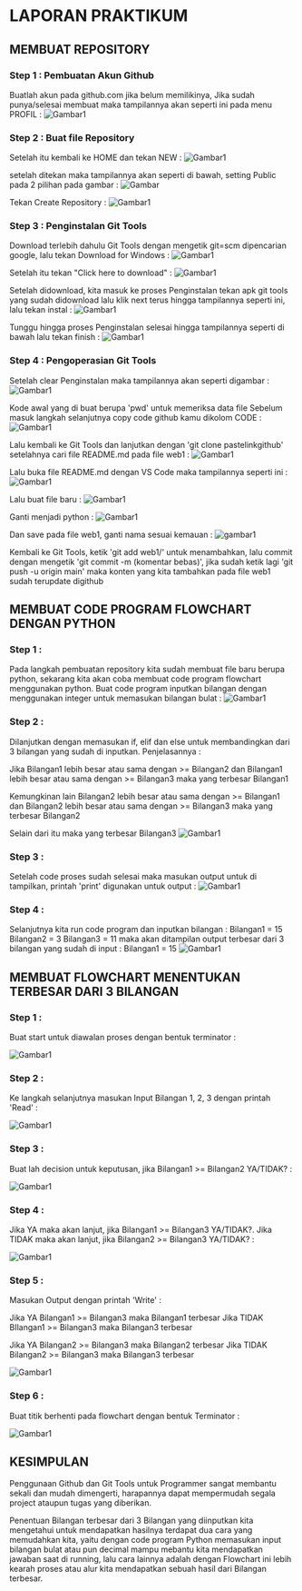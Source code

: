 # LAPORAN PRAKTIKUM

## MEMBUAT REPOSITORY

### Step 1 : Pembuatan Akun Github
Buatlah akun pada github.com jika belum memilikinya,
Jika sudah punya/selesai membuat maka tampilannya akan seperti ini pada menu PROFIL :
![Gambar1](screenshoot/ssgit.png)

### Step 2 : Buat file Repository
Setelah itu kembali ke HOME dan tekan NEW :
![Gambar1](screenshoot/new.png)

setelah ditekan maka tampilannya akan seperti di bawah, setting Public pada 2 pilihan pada gambar :
![Gambar](screenshoot/public.png)

Tekan Create Repository :
![Gambar1](screenshoot/creat.png)

### Step 3 : Penginstalan Git Tools
Download terlebih dahulu Git Tools dengan mengetik git=scm dipencarian google, lalu tekan Download for Windows :
![Gambar1](screenshoot/gitscm.png)

Setelah itu tekan "Click here to download" :
![Gambar1](screenshoot/download.png)

Setelah didownload, kita masuk ke proses Penginstalan tekan apk git tools yang sudah didownload lalu klik next terus hingga tampilannya seperti ini,
lalu tekan instal :
![Gambar1](screenshoot/instal.png)

Tunggu hingga proses Penginstalan selesai hingga tampilannya seperti di bawah lalu tekan finish :
![Gambar1](screenshoot/finish.png)

### Step 4 : Pengoperasian Git Tools
Setelah clear Penginstalan maka tampilannya akan seperti digambar :
![Gambar1](screenshoot/pwd.png)

Kode awal yang di buat berupa 'pwd' untuk memeriksa data file
Sebelum masuk langkah selanjutnya copy code github kamu dikolom CODE :
![Gambar1](screenshoot/code.png)

Lalu kembali ke Git Tools dan lanjutkan dengan 'git clone pastelinkgithub'
setelahnya cari file README.md pada file web1 :
![Gambar1](screenshoot/readme.png)

Lalu buka file README.md dengan VS Code maka tampilannya seperti ini :
![Gambar1](screenshoot/vsc.png)

Lalu buat file baru :
![Gambar1](screenshoot/newfile.png)

Ganti menjadi python :
![Gambar1](screenshoot/py.png)

Dan save pada file web1, ganti nama sesuai kemauan :
![gambar1](screenshoot/sv.png)

Kembali ke Git Tools, ketik 'git add web1/' untuk menambahkan, lalu commit dengan mengetik 'git commit -m (komentar bebas)', jika sudah ketik lagi 'git push -u origin main' maka konten yang kita tambahkan pada file web1 sudah terupdate digithub

## MEMBUAT CODE PROGRAM FLOWCHART DENGAN PYTHON

### Step 1 :
Pada langkah pembuatan repository kita sudah membuat file baru berupa python, sekarang kita akan coba membuat code program flowchart menggunakan python. Buat code program inputkan bilangan dengan menggunakan integer untuk memasukan bilangan bulat :
![Gambar1](screenshoot/bilangan.png)

### Step 2 :
Dilanjutkan dengan memasukan if, elif dan else untuk membandingkan dari 3 bilangan yang sudah di inputkan. Penjelasannya :

Jika Bilangan1 lebih besar atau sama dengan >= Bilangan2  dan Bilangan1 lebih besar atau sama dengan >= Bilangan3 maka yang terbesar Bilangan1

Kemungkinan lain Bilangan2 lebih besar atau sama dengan >= Bilangan1  dan Bilangan2 lebih besar atau sama dengan >= Bilangan3 maka yang terbesar Bilangan2

Selain dari itu maka yang terbesar Bilangan3
![Gambar1](screenshoot/else.png)

### Step 3 :
Setelah code proses sudah selesai maka masukan output untuk di tampilkan, printah 'print' digunakan untuk output :
![Gambar1](screenshoot/print.png)

### Step 4 :
Selanjutnya kita run code program dan inputkan bilangan :
Bilangan1 = 15
Bilangan2 = 3
Bilangan3 = 11
maka akan ditampilan output terbesar dari 3 bilangan yang sudah di input : Bilangan1 = 15
![Gambar1](screenshoot/hasil.png)

## MEMBUAT FLOWCHART MENENTUKAN TERBESAR DARI 3 BILANGAN

### Step 1 :
Buat start untuk diawalan proses dengan bentuk terminator :

![Gambar1](screenshoot/start.png)

### Step 2 :
Ke langkah selanjutnya masukan Input Bilangan 1, 2, 3 dengan printah 'Read' :

![Gambar1](screenshoot/read.png)

### Step 3 :
Buat lah decision untuk keputusan, jika Bilangan1 >= Bilangan2 YA/TIDAK? :

![Gambar1](screenshoot/if.png)

### Step 4 :
Jika YA maka akan lanjut, jika Bilangan1 >= Bilangan3 YA/TIDAK?. Jika TIDAK maka akan lanjut, jika Bilangan2 >= Bilangan3 YA/TIDAK? :

![Gambar1](screenshoot/yn.png)

### Step 5 :
Masukan Output dengan printah 'Write' :

Jika YA Bilangan1 >= Bilangan3 maka Bilangan1 terbesar
Jika TIDAK BIlangan1 >= Bilangan3 maka Bilangan3 terbesar

Jika YA Bilangan2 >= Bilangan3 maka Bilangan2 terbesar
Jika TIDAK Bilangan2 >= Bilangan3 maka Bilangan3 terbesar

![Gambar1](screenshoot/output2.png)

### Step 6 :
Buat titik berhenti pada flowchart dengan bentuk Terminator :

![Gambar1](screenshoot/end2.png)

## KESIMPULAN
Penggunaan Github dan Git Tools untuk Programmer sangat membantu sekali dan mudah dimengerti, harapannya dapat mempermudah segala project ataupun tugas yang diberikan. 

Penentuan Bilangan terbesar dari 3 Bilangan yang diinputkan kita mengetahui untuk mendapatkan hasilnya terdapat dua cara yang memudahkan kita, yaitu dengan code program Python memasukan input bilangan bulat atau pun decimal mampu mebantu kita mendapatkan jawaban saat di running, lalu cara lainnya adalah dengan Flowchart ini lebih kearah proses atau alur kita mendapatkan sebuah hasil dari Bilangan terbesar.